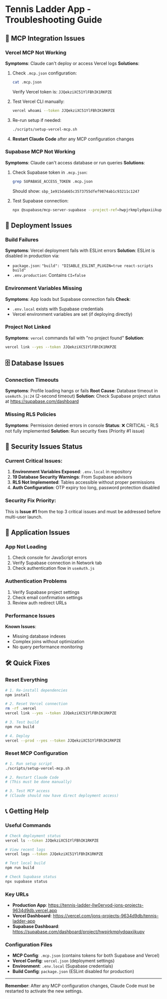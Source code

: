 # Tennis Ladder App - Troubleshooting Guide

## 🔧 MCP Integration Issues

### Vercel MCP Not Working
**Symptoms**: Claude can't deploy or access Vercel logs
**Solutions**:
1. Check `.mcp.json` configuration:
   ```bash
   cat .mcp.json
   ```
   Verify Vercel token is: `JJQekziXC51YlFBhIK1RKPZE`

2. Test Vercel CLI manually:
   ```bash
   vercel whoami --token JJQekziXC51YlFBhIK1RKPZE
   ```

3. Re-run setup if needed:
   ```bash
   ./scripts/setup-vercel-mcp.sh
   ```

4. **Restart Claude Code** after any MCP configuration changes

### Supabase MCP Not Working
**Symptoms**: Claude can't access database or run queries
**Solutions**:
1. Check Supabase token in `.mcp.json`:
   ```bash
   grep SUPABASE_ACCESS_TOKEN .mcp.json
   ```
   Should show: `sbp_1e915da665c3573755dfef9874ab1c93211c1247`

2. Test Supabase connection:
   ```bash
   npx @supabase/mcp-server-supabase --project-ref=hwpjrkmplydqaxiikupv
   ```

## 🚀 Deployment Issues

### Build Failures
**Symptoms**: Vercel deployment fails with ESLint errors
**Solution**: ESLint is disabled in production via:
- `package.json`: `"build": "DISABLE_ESLINT_PLUGIN=true react-scripts build"`
- `.env.production`: Contains `CI=false`

### Environment Variables Missing
**Symptoms**: App loads but Supabase connection fails
**Check**:
- `.env.local` exists with Supabase credentials
- Vercel environment variables are set (if deploying directly)

### Project Not Linked
**Symptoms**: `vercel` commands fail with "no project found"
**Solution**:
```bash
vercel link --yes --token JJQekziXC51YlFBhIK1RKPZE
```

## 🗄️ Database Issues

### Connection Timeouts
**Symptoms**: Profile loading hangs or fails
**Root Cause**: Database timeout in `useAuth.js:24` (2-second timeout)
**Solution**: Check Supabase project status at https://supabase.com/dashboard

### Missing RLS Policies
**Symptoms**: Permission denied errors in console
**Status**: ❌ CRITICAL - RLS not fully implemented
**Solution**: Run security fixes (Priority #1 issue)

## 🔐 Security Issues Status

### Current Critical Issues:
1. **Environment Variables Exposed**: `.env.local` in repository
2. **19 Database Security Warnings**: From Supabase advisors
3. **RLS Not Implemented**: Tables accessible without proper permissions
4. **Auth Configuration**: OTP expiry too long, password protection disabled

### Security Fix Priority:
This is **Issue #1** from the top 3 critical issues and must be addressed before multi-user launch.

## 📱 Application Issues

### App Not Loading
1. Check console for JavaScript errors
2. Verify Supabase connection in Network tab
3. Check authentication flow in `useAuth.js`

### Authentication Problems
1. Verify Supabase project settings
2. Check email confirmation settings
3. Review auth redirect URLs

### Performance Issues
**Known Issues**:
- Missing database indexes
- Complex joins without optimization
- No query performance monitoring

## 🛠️ Quick Fixes

### Reset Everything
```bash
# 1. Re-install dependencies
npm install

# 2. Reset Vercel connection
rm -rf .vercel
vercel link --yes --token JJQekziXC51YlFBhIK1RKPZE

# 3. Test build
npm run build

# 4. Deploy
vercel --prod --yes --token JJQekziXC51YlFBhIK1RKPZE
```

### Reset MCP Configuration
```bash
# 1. Run setup script
./scripts/setup-vercel-mcp.sh

# 2. Restart Claude Code
# (This must be done manually)

# 3. Test MCP access
# (Claude should now have direct deployment access)
```

## 📞 Getting Help

### Useful Commands
```bash
# Check deployment status
vercel ls --token JJQekziXC51YlFBhIK1RKPZE

# View recent logs
vercel logs --token JJQekziXC51YlFBhIK1RKPZE

# Test local build
npm run build

# Check Supabase status
npx supabase status
```

### Key URLs
- **Production App**: https://tennis-ladder-llw0ervod-jons-projects-9634d9db.vercel.app
- **Vercel Dashboard**: https://vercel.com/jons-projects-9634d9db/tennis-ladder-app
- **Supabase Dashboard**: https://supabase.com/dashboard/project/hwpjrkmplydqaxiikupv

### Configuration Files
- **MCP Config**: `.mcp.json` (contains tokens for both Supabase and Vercel)
- **Vercel Config**: `vercel.json` (deployment settings)
- **Environment**: `.env.local` (Supabase credentials)
- **Build Config**: `package.json` (ESLint disabled for production)

---

**Remember**: After any MCP configuration changes, Claude Code must be restarted to activate the new settings.